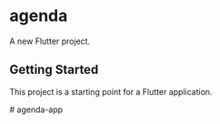 # agenda

A new Flutter project.

## Getting Started

This project is a starting point for a Flutter application.

#   a g e n d a - a p p 
 
 
